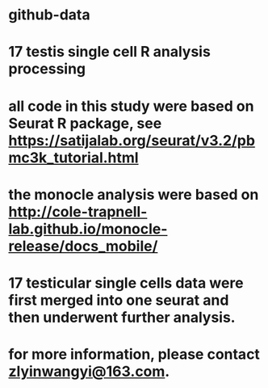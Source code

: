 # github-data
# 17 testis single cell R analysis processing
# all code in this study were based on Seurat R package, see https://satijalab.org/seurat/v3.2/pbmc3k_tutorial.html
# the monocle analysis were based on http://cole-trapnell-lab.github.io/monocle-release/docs_mobile/
# 17 testicular single cells data were first merged into one seurat and then underwent further analysis.
# for more information, please contact zlyinwangyi@163.com.
